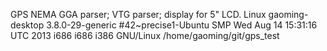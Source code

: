 GPS NEMA GGA parser;
VTG parser;
display for 5" LCD.
Linux gaoming-desktop 3.8.0-29-generic #42~precise1-Ubuntu SMP Wed Aug 14 15:31:16 UTC 2013 i686 i686 i386 GNU/Linux
/home/gaoming/git/gps_test
